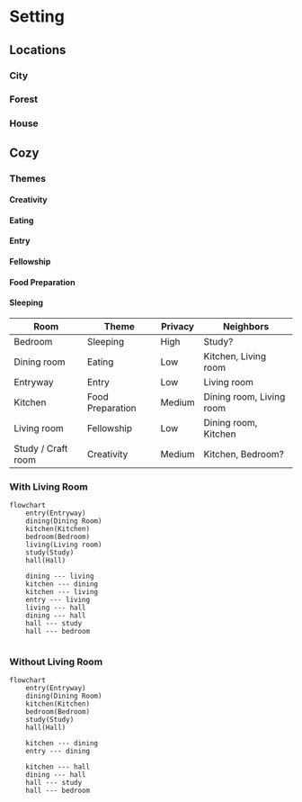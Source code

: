 # Setting

## Locations

### City

### Forest

### House

## Cozy

### Themes

#### Creativity

#### Eating

#### Entry

#### Fellowship

#### Food Preparation

#### Sleeping

| Room               | Theme            | Privacy | Neighbors                |
| ------------------ | ---------------- | ------- | ------------------------ |
| Bedroom            | Sleeping         | High    | Study?                   |
| Dining room        | Eating           | Low     | Kitchen, Living room     |
| Entryway           | Entry            | Low     | Living room              |
| Kitchen            | Food Preparation | Medium  | Dining room, Living room |
| Living room        | Fellowship       | Low     | Dining room, Kitchen     |
| Study / Craft room | Creativity       | Medium  | Kitchen, Bedroom?        |

### With Living Room



``` mermaid
flowchart
	entry(Entryway)
	dining(Dining Room)
	kitchen(Kitchen)
	bedroom(Bedroom)
	living(Living room)
	study(Study)
	hall(Hall)
	
	dining --- living
	kitchen --- dining
	kitchen --- living
	entry --- living
	living --- hall
	dining --- hall
	hall --- study
	hall --- bedroom
	
```

### Without Living Room

``` mermaid
flowchart
	entry(Entryway)
    dining(Dining Room)
	kitchen(Kitchen)
	bedroom(Bedroom)
	study(Study)
	hall(Hall)
	
	kitchen --- dining
	entry --- dining

	kitchen --- hall
	dining --- hall
	hall --- study
	hall --- bedroom
	